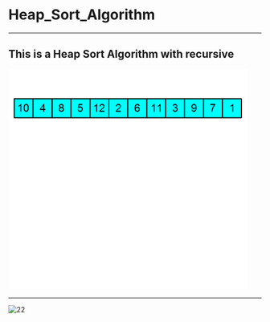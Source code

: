 <h1> Heap_Sort_Algorithm </h1>

<hr>

<h2> <b>  This is a Heap Sort Algorithm with recursive </b> </h2>

![](https://github.com/Code-Republic-Community/Ultron/blob/main/Heap_Sort_Algorithm_/Heap_sort_example.gif)

<hr>

![22](https://user-images.githubusercontent.com/58858618/175607581-b1334d4f-95bd-4603-b764-aed159cf8344.png)
